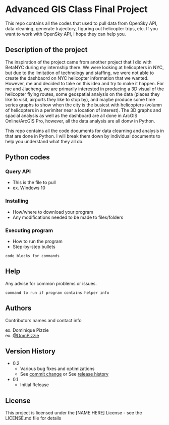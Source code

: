 # Advanced GIS Class Final Project

This repo contains all the codes that used to pull data from OpenSky API, data cleaning, generate trajectory, figuring out helicopter trips, etc. 
If you want to work with OpenSky API, I hope they can help you.

## Description of the project

The inspiration of the project came from another project that I did with BetaNYC during my internship there. We were looking at helicopters in NYC, but due to the limitation of technology and staffing, we were not able to create the dashbaord on NYC helicopter information that we wanted. However, me and decided to take on this idea and try to make it happen. For me and Jiacheng, we are primarily interested in producing a 3D visual of the helicopter flying routes, some geospatial analysis on the data (places they like to visit, airports they like to stop by), and maybe produce some time series graphs to show when the city is the busiest with helicopters (volumn of helicopters in a perimiter near a location of interest). The 3D graphs and spacial analysis as well as the dashboard are all done in ArcGIS Online/ArcGIS Pro, however, all the data analysis are all donw in Python.

This repo contains all the code documents for data clearning and analysis in that are done in Python. I will break them down by individual documents to help you understand what they all do.


## Python codes

### Query API

* This is the file to pull
* ex. Windows 10

### Installing

* How/where to download your program
* Any modifications needed to be made to files/folders

### Executing program

* How to run the program
* Step-by-step bullets
```
code blocks for commands
```

## Help

Any advise for common problems or issues.
```
command to run if program contains helper info
```

## Authors

Contributors names and contact info

ex. Dominique Pizzie  
ex. [@DomPizzie](https://twitter.com/dompizzie)

## Version History

* 0.2
    * Various bug fixes and optimizations
    * See [commit change]() or See [release history]()
* 0.1
    * Initial Release

## License

This project is licensed under the [NAME HERE] License - see the LICENSE.md file for details


